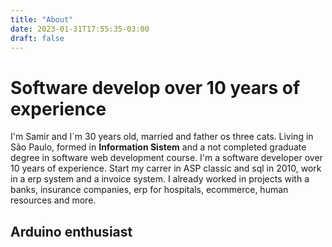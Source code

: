 ```yaml
---
title: "About"
date: 2023-01-31T17:55:35-03:00
draft: false
---
```


# Software develop over 10 years of experience

I'm Samir and I`m 30 years old, married and father os three cats.
Living in São Paulo, formed in **Information Sistem** and a not completed graduate degree in software web development course.
I'm a software developer over 10 years of experience.
Start my carrer in ASP classic and sql in 2010, work in a erp system and a invoice system.
I already worked in projects with a banks, insurance companies, erp for hospitals, ecommerce, human resources and more.

## Arduino enthusiast